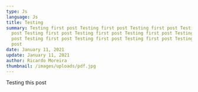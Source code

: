 ```yaml
---
type: Js
language: Js
title: Testing
summary: Testing first post Testing first post Testing first post Testing first
  post Testing first post Testing first post Testing first post Testing first
  post Testing first post Testing first post Testing first post Testing first
  post
date: January 11, 2021
update: January 11, 2021
author: Ricardo Moreira
thumbnail: /images/uploads/pdf.jpg
---
```

Testing this post